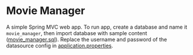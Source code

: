 # Movie Manager

A simple Spring MVC web app. To run app, create a database and name it `movie_manager`, 
then import database with sample content ([movie_manager.sql](movie_manager.sql)). Replace the
username and password of the datasource config in 
[application.properties](src/resources/application.properties).